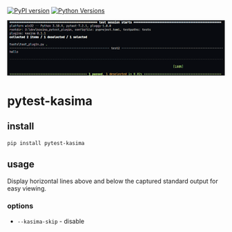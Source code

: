 [![PyPI version](https://badge.fury.io/py/pytest-kasima.svg)](https://badge.fury.io/py/pytest-kasima)
[![Python Versions](https://img.shields.io/pypi/pyversions/pytest-kasima.svg)](https://pypi.org/project/pytest-kasima)

![](./screenshot.png)

# pytest-kasima

## install

```
pip install pytest-kasima
```

## usage

Display horizontal lines above and below the captured standard output for easy viewing.

### options

- `--kasima-skip` - disable
